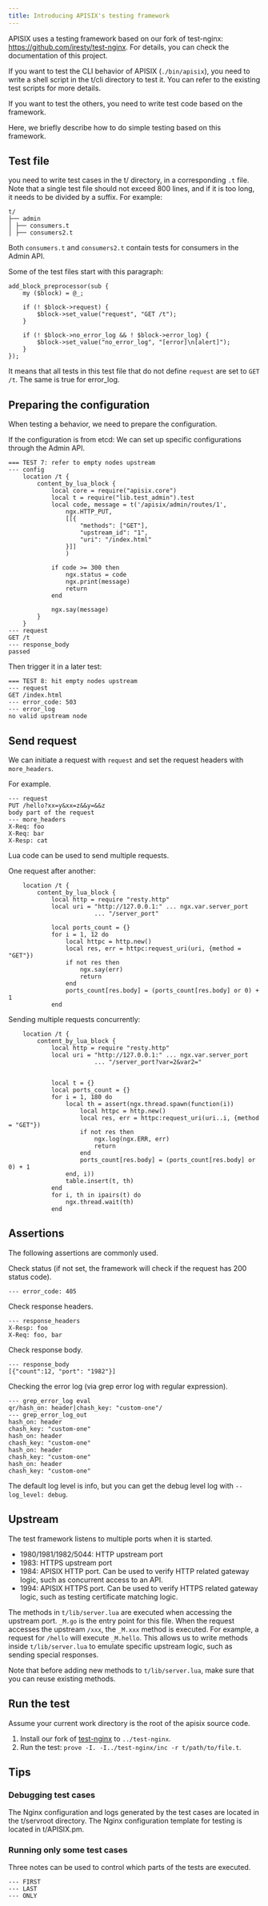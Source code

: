 ```yaml
---
title: Introducing APISIX's testing framework
---
```


<!--
#
# Licensed to the Apache Software Foundation (ASF) under one or more
# contributor license agreements.  See the NOTICE file distributed with
# this work for additional information regarding copyright ownership.
# The ASF licenses this file to You under the Apache License, Version 2.0
# (the "License"); you may not use this file except in compliance with
# the License.  You may obtain a copy of the License at
#
#     http://www.apache.org/licenses/LICENSE-2.0
#
# Unless required by applicable law or agreed to in writing, software
# distributed under the License is distributed on an "AS IS" BASIS,
# WITHOUT WARRANTIES OR CONDITIONS OF ANY KIND, either express or implied.
# See the License for the specific language governing permissions and
# limitations under the License.
#
-->

APISIX uses a testing framework based on our fork of test-nginx: https://github.com/iresty/test-nginx.
For details, you can check the documentation of this project.

If you want to test the CLI behavior of APISIX (`./bin/apisix`),
you need to write a shell script in the t/cli directory to test it. You can refer to the existing test scripts for more details.

If you want to test the others, you need to write test code based on the framework.

Here, we briefly describe how to do simple testing based on this framework.

## Test file

you need to write test cases in the t/ directory, in a corresponding `.t` file. Note that a single test file should not exceed 800 lines, and if it is too long, it needs to be divided by a suffix. For example:

```
t/
├── admin
│ ├── consumers.t
│ ├── consumers2.t
```

Both `consumers.t` and `consumers2.t` contain tests for consumers in the Admin API.

Some of the test files start with this paragraph:

```
add_block_preprocessor(sub {
    my ($block) = @_;

    if (! $block->request) {
        $block->set_value("request", "GET /t");
    }

    if (! $block->no_error_log && ! $block->error_log) {
        $block->set_value("no_error_log", "[error]\n[alert]");
    }
});
```

It means that all tests in this test file that do not define `request` are set to `GET /t`. The same is true for error_log.

## Preparing the configuration

When testing a behavior, we need to prepare the configuration.

If the configuration is from etcd:
We can set up specific configurations through the Admin API.

```
=== TEST 7: refer to empty nodes upstream
--- config
    location /t {
        content_by_lua_block {
            local core = require("apisix.core")
            local t = require("lib.test_admin").test
            local code, message = t('/apisix/admin/routes/1',
                ngx.HTTP_PUT,
                [[{
                    "methods": ["GET"],
                    "upstream_id": "1",
                    "uri": "/index.html"
                }]]
                )

            if code >= 300 then
                ngx.status = code
                ngx.print(message)
                return
            end

            ngx.say(message)
        }
    }
--- request
GET /t
--- response_body
passed
```

Then trigger it in a later test:

```
=== TEST 8: hit empty nodes upstream
--- request
GET /index.html
--- error_code: 503
--- error_log
no valid upstream node
```

## Send request

We can initiate a request with `request` and set the request headers with `more_headers`.

For example.

```
--- request
PUT /hello?xx=y&xx=z&&y=&&z
body part of the request
--- more_headers
X-Req: foo
X-Req: bar
X-Resp: cat
```

Lua code can be used to send multiple requests.

One request after another:

```
    location /t {
        content_by_lua_block {
            local http = require "resty.http"
            local uri = "http://127.0.0.1:" ... ngx.var.server_port
                        ... "/server_port"

            local ports_count = {}
            for i = 1, 12 do
                local httpc = http.new()
                local res, err = httpc:request_uri(uri, {method = "GET"})
                if not res then
                    ngx.say(err)
                    return
                end
                ports_count[res.body] = (ports_count[res.body] or 0) + 1
            end

```

Sending multiple requests concurrently:

```
    location /t {
        content_by_lua_block {
            local http = require "resty.http"
            local uri = "http://127.0.0.1:" ... ngx.var.server_port
                        ... "/server_port?var=2&var2="


            local t = {}
            local ports_count = {}
            for i = 1, 180 do
                local th = assert(ngx.thread.spawn(function(i))
                    local httpc = http.new()
                    local res, err = httpc:request_uri(uri..i, {method = "GET"})
                    if not res then
                        ngx.log(ngx.ERR, err)
                        return
                    end
                    ports_count[res.body] = (ports_count[res.body] or 0) + 1
                end, i))
                table.insert(t, th)
            end
            for i, th in ipairs(t) do
                ngx.thread.wait(th)
            end
```

## Assertions

The following assertions are commonly used.

Check status (if not set, the framework will check if the request has 200 status code).

```
--- error_code: 405
```

Check response headers.

```
--- response_headers
X-Resp: foo
X-Req: foo, bar
```

Check response body.

```
--- response_body
[{"count":12, "port": "1982"}]
```

Checking the error log (via grep error log with regular expression).

```
--- grep_error_log eval
qr/hash_on: header|chash_key: "custom-one"/
--- grep_error_log_out
hash_on: header
chash_key: "custom-one"
hash_on: header
chash_key: "custom-one"
hash_on: header
chash_key: "custom-one"
hash_on: header
chash_key: "custom-one"
```

The default log level is info, but you can get the debug level log with `-- log_level: debug`.

## Upstream

The test framework listens to multiple ports when it is started.

* 1980/1981/1982/5044: HTTP upstream port
* 1983: HTTPS upstream port
* 1984: APISIX HTTP port. Can be used to verify HTTP related gateway logic, such as concurrent access to an API.
* 1994: APISIX HTTPS port. Can be used to verify HTTPS related gateway logic, such as testing certificate matching logic.

The methods in `t/lib/server.lua` are executed when accessing the upstream port. `_M.go` is the entry point for this file.
When the request accesses the upstream `/xxx`, the `_M.xxx` method is executed. For example, a request for `/hello` will execute `_M.hello`.
This allows us to write methods inside `t/lib/server.lua` to emulate specific upstream logic, such as sending special responses.

Note that before adding new methods to `t/lib/server.lua`, make sure that you can reuse existing methods.

## Run the test

Assume your current work directory is the root of the apisix source code.

1. Install our fork of [test-nginx](https://github.com/iresty/test-nginx) to `../test-nginx`.
2. Run the test: `prove -I. -I../test-nginx/inc -r t/path/to/file.t`.

## Tips

### Debugging test cases

The Nginx configuration and logs generated by the test cases are located in the t/servroot directory. The Nginx configuration template for testing is located in t/APISIX.pm.

### Running only some test cases

Three notes can be used to control which parts of the tests are executed.

```
--- FIRST
--- LAST
--- ONLY
```
